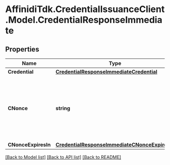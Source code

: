 # AffinidiTdk.CredentialIssuanceClient.Model.CredentialResponseImmediate

## Properties

Name | Type | Description | Notes
------------ | ------------- | ------------- | -------------
**Credential** | [**CredentialResponseImmediateCredential**](CredentialResponseImmediateCredential.md) |  | 
**CNonce** | **string** | String containing a nonce to be used when creating a proof of possession of the key proof | 
**CNonceExpiresIn** | [**CredentialResponseImmediateCNonceExpiresIn**](CredentialResponseImmediateCNonceExpiresIn.md) |  | 

[[Back to Model list]](../README.md#documentation-for-models) [[Back to API list]](../README.md#documentation-for-api-endpoints) [[Back to README]](../README.md)

